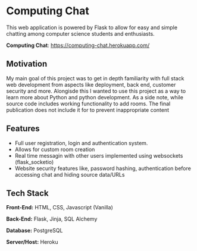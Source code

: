 # Computing Chat
This web application is powered by Flask to allow for easy and simple chatting among computer science students and enthusiasts. 

**Computing Chat**: https://computing-chat.herokuapp.com/

## Motivation

My main goal of this project was to get in depth familiarity with full stack web development from aspects like deployment, back end, customer security and more. Alongisde this I wanted to use this project as a way to learn more about Python and python development. As a side note, while source code includes working functionality to add rooms. The final publication does not include it for to prevent inappropriate content

## Features

-   Full user registration, login and authentication system.
-   Allows for custom room creation
-   Real time messagin with other users implemented using websockets (flask_socketio)
-   Website security features like, password hashing, authentication before accessing chat and hiding source data/URLs

## Tech Stack

**Front-End:** HTML, CSS, Javascript (Vanilla)

**Back-End:** Flask, Jinja, SQL Alchemy

**Database:** PostgreSQL

**Server/Host:** Heroku
